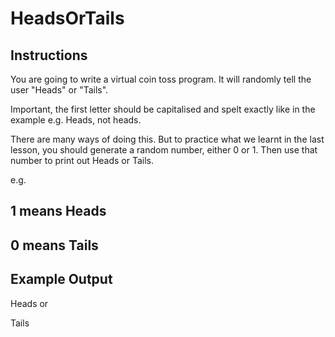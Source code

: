 # HeadsOrTails

## Instructions

You are going to write a virtual coin toss program. It will randomly tell the user "Heads" or "Tails".

Important, the first letter should be capitalised and spelt exactly like in the example e.g. Heads, not heads.

There are many ways of doing this. But to practice what we learnt in the last lesson, you should generate a random number, either 0 or 1. Then use that number to print out Heads or Tails.

e.g. 
## 1 means Heads 

## 0 means Tails

## Example Output

Heads
or

Tails
